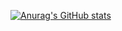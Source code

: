 


[![Anurag's GitHub stats](https://github-readme-stats.vercel.app/api?username=SanalDominic)](https://github.com/SanalDominic/github-readme-stats)
